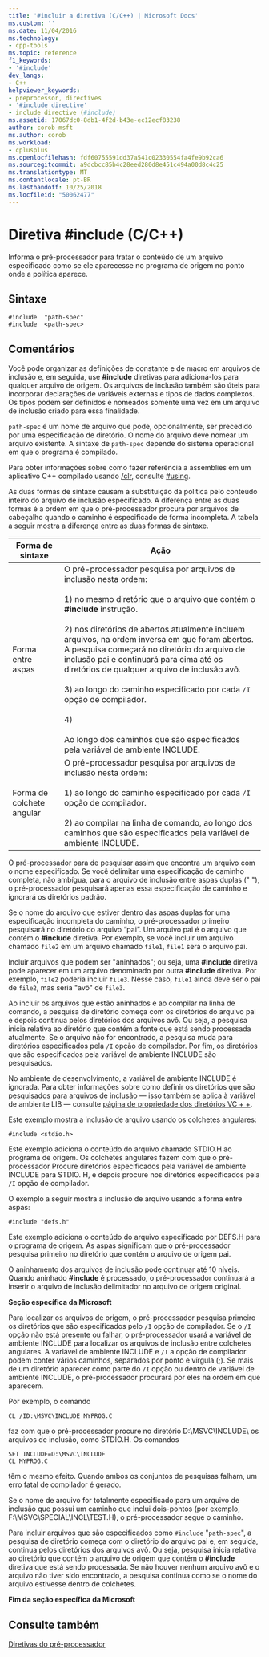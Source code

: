 ```yaml
---
title: '#incluir a diretiva (C/C++) | Microsoft Docs'
ms.custom: ''
ms.date: 11/04/2016
ms.technology:
- cpp-tools
ms.topic: reference
f1_keywords:
- '#include'
dev_langs:
- C++
helpviewer_keywords:
- preprocessor, directives
- '#include directive'
- include directive (#include)
ms.assetid: 17067dc0-8db1-4f2d-b43e-ec12ecf83238
author: corob-msft
ms.author: corob
ms.workload:
- cplusplus
ms.openlocfilehash: fdf60755591dd37a541c02330554fa4fe9b92ca6
ms.sourcegitcommit: a9dcbcc85b4c28eed280d8e451c494a00d8c4c25
ms.translationtype: MT
ms.contentlocale: pt-BR
ms.lasthandoff: 10/25/2018
ms.locfileid: "50062477"
---
```

# <a name="include-directive-cc"></a>Diretiva #include (C/C++)
Informa o pré-processador para tratar o conteúdo de um arquivo especificado como se ele aparecesse no programa de origem no ponto onde a política aparece.

## <a name="syntax"></a>Sintaxe

```
#include  "path-spec"
#include  <path-spec>
```

## <a name="remarks"></a>Comentários

Você pode organizar as definições de constante e de macro em arquivos de inclusão e, em seguida, use **#include** diretivas para adicioná-los para qualquer arquivo de origem. Os arquivos de inclusão também são úteis para incorporar declarações de variáveis externas e tipos de dados complexos. Os tipos podem ser definidos e nomeados somente uma vez em um arquivo de inclusão criado para essa finalidade.

`path-spec` é um nome de arquivo que pode, opcionalmente, ser precedido por uma especificação de diretório. O nome do arquivo deve nomear um arquivo existente. A sintaxe de `path-spec` depende do sistema operacional em que o programa é compilado.

Para obter informações sobre como fazer referência a assemblies em um aplicativo C++ compilado usando [/clr](../build/reference/clr-common-language-runtime-compilation.md), consulte [#using](../preprocessor/hash-using-directive-cpp.md).

As duas formas de sintaxe causam a substituição da política pelo conteúdo inteiro do arquivo de inclusão especificado. A diferença entre as duas formas é a ordem em que o pré-processador procura por arquivos de cabeçalho quando o caminho é especificado de forma incompleta. A tabela a seguir mostra a diferença entre as duas formas de sintaxe.

|Forma de sintaxe|Ação|
|-----------------|------------|
|Forma entre aspas|O pré-processador pesquisa por arquivos de inclusão nesta ordem:<br /><br /> 1) no mesmo diretório que o arquivo que contém o **#include** instrução.<br /><br /> 2) nos diretórios de abertos atualmente incluem arquivos, na ordem inversa em que foram abertos. A pesquisa começará no diretório do arquivo de inclusão pai e continuará para cima até os diretórios de qualquer arquivo de inclusão avô.<br /><br /> 3) ao longo do caminho especificado por cada `/I` opção de compilador.<br /><br /> 4)<br /><br /> Ao longo dos caminhos que são especificados pela variável de ambiente INCLUDE.|
|Forma de colchete angular|O pré-processador pesquisa por arquivos de inclusão nesta ordem:<br /><br /> 1) ao longo do caminho especificado por cada `/I` opção de compilador.<br /><br /> 2) ao compilar na linha de comando, ao longo dos caminhos que são especificados pela variável de ambiente INCLUDE.|

O pré-processador para de pesquisar assim que encontra um arquivo com o nome especificado. Se você delimitar uma especificação de caminho completa, não ambígua, para o arquivo de inclusão entre aspas duplas (" "), o pré-processador pesquisará apenas essa especificação de caminho e ignorará os diretórios padrão.

Se o nome do arquivo que estiver dentro das aspas duplas for uma especificação incompleta do caminho, o pré-processador primeiro pesquisará no diretório do arquivo “pai”. Um arquivo pai é o arquivo que contém o **#include** diretiva. Por exemplo, se você incluir um arquivo chamado `file2` em um arquivo chamado `file1`, `file1` será o arquivo pai.

Incluir arquivos que podem ser "aninhados"; ou seja, uma **#include** diretiva pode aparecer em um arquivo denominado por outra **#include** diretiva. Por exemplo, `file2` poderia incluir `file3`. Nesse caso, `file1` ainda deve ser o pai de `file2`, mas seria "avô" de `file3`.

Ao incluir os arquivos que estão aninhados e ao compilar na linha de comando, a pesquisa de diretório começa com os diretórios do arquivo pai e depois continua pelos diretórios dos arquivos avô. Ou seja, a pesquisa inicia relativa ao diretório que contém a fonte que está sendo processada atualmente. Se o arquivo não for encontrado, a pesquisa muda para diretórios especificados pela `/I` opção de compilador. Por fim, os diretórios que são especificados pela variável de ambiente INCLUDE são pesquisados.

No ambiente de desenvolvimento, a variável de ambiente INCLUDE é ignorada. Para obter informações sobre como definir os diretórios que são pesquisados para arquivos de inclusão — isso também se aplica à variável de ambiente LIB — consulte [página de propriedade dos diretórios VC + +](../ide/vcpp-directories-property-page.md).

Este exemplo mostra a inclusão de arquivo usando os colchetes angulares:

```
#include <stdio.h>
```

Este exemplo adiciona o conteúdo do arquivo chamado STDIO.H ao programa de origem. Os colchetes angulares fazem com que o pré-processador Procure diretórios especificados pela variável de ambiente INCLUDE para STDIO. H, e depois procure nos diretórios especificados pela `/I` opção de compilador.

O exemplo a seguir mostra a inclusão de arquivo usando a forma entre aspas:

```
#include "defs.h"
```

Este exemplo adiciona o conteúdo do arquivo especificado por DEFS.H para o programa de origem. As aspas significam que o pré-processador pesquisa primeiro no diretório que contém o arquivo de origem pai.

O aninhamento dos arquivos de inclusão pode continuar até 10 níveis. Quando aninhado **#include** é processado, o pré-processador continuará a inserir o arquivo de inclusão delimitador no arquivo de origem original.

**Seção específica da Microsoft**

Para localizar os arquivos de origem, o pré-processador pesquisa primeiro os diretórios que são especificados pelo `/I` opção de compilador. Se o `/I` opção não está presente ou falhar, o pré-processador usará a variável de ambiente INCLUDE para localizar os arquivos de inclusão entre colchetes angulares. A variável de ambiente INCLUDE e `/I` a opção de compilador podem conter vários caminhos, separados por ponto e vírgula (;). Se mais de um diretório aparecer como parte do `/I` opção ou dentro de variável de ambiente INCLUDE, o pré-processador procurará por eles na ordem em que aparecem.

Por exemplo, o comando

```
CL /ID:\MSVC\INCLUDE MYPROG.C
```

faz com que o pré-processador procure no diretório D:\MSVC\INCLUDE\ os arquivos de inclusão, como STDIO.H. Os comandos

```
SET INCLUDE=D:\MSVC\INCLUDE
CL MYPROG.C
```

têm o mesmo efeito. Quando ambos os conjuntos de pesquisas falham, um erro fatal de compilador é gerado.

Se o nome de arquivo for totalmente especificado para um arquivo de inclusão que possui um caminho que inclui dois-pontos (por exemplo, F:\MSVC\SPECIAL\INCL\TEST.H), o pré-processador segue o caminho.

Para incluir arquivos que são especificados como `#include` "`path-spec`", a pesquisa de diretório começa com o diretório do arquivo pai e, em seguida, continua pelos diretórios dos arquivos avô. Ou seja, pesquisa inicia relativa ao diretório que contém o arquivo de origem que contém o **#include** diretiva que está sendo processada. Se não houver nenhum arquivo avô e o arquivo não tiver sido encontrado, a pesquisa continua como se o nome do arquivo estivesse dentro de colchetes.

**Fim da seção específica da Microsoft**

## <a name="see-also"></a>Consulte também

[Diretivas do pré-processador](../preprocessor/preprocessor-directives.md)
